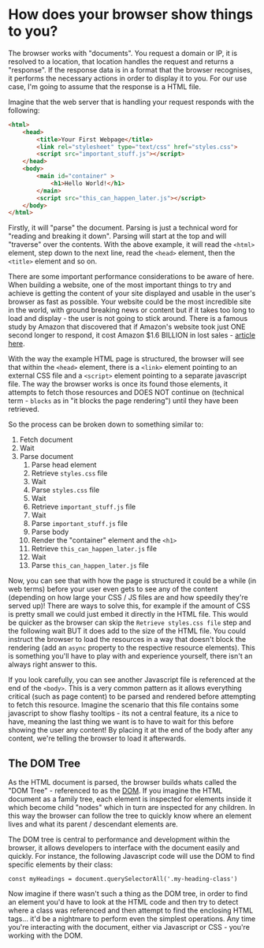 # How does your browser show things to you?

The browser works with "documents". You request a domain or IP, it is resolved to a location, that location handles the request and returns a "response". If the response data is in a format that the browser recognises, it performs the necessary actions in order to display it to you. For our use case, I'm going to assume that the response is a HTML file.

Imagine that the web server that is handling your request responds with the following:

```html
<html>
	<head>
		<title>Your First Webpage</title>
		<link rel="stylesheet" type="text/css" href="styles.css">
		<script src="important_stuff.js"></script>
	</head>
	<body>
		<main id="container" >
			<h1>Hello World!</h1>
		</main>
		<script src="this_can_happen_later.js"></script>
	</body>
</html>
```

Firstly, it will "parse" the document. Parsing is just a technical word for "reading and breaking it down". Parsing will start at the top and will "traverse" over the contents. With the above example, it will read the `<html>` element, step down to the next line, read the `<head>` element, then the `<title>` element and so on.

There are some important performance considerations to be aware of here. When building a website, one of the most important things to try and achieve is getting the content of your site displayed and usable in the user's browser as fast as possible. Your website could be the most incredible site in the world, with ground breaking news or content but if it takes too long to load and display - the user is not going to stick around. There is a famous study by Amazon that discovered that if Amazon's website took just ONE second longer to respond, it cost Amazon $1.6 BILLION in lost sales - [article here](https://www.fastcompany.com/1825005/how-one-second-could-cost-amazon-16-billion-sales).

With the way the example HTML page is structured, the browser will see that within the `<head>` element, there is a `<link>` element pointing to an external CSS file and a `<script>` element pointing to a separate javascript file. The way the browser works is once its found those elements, it attempts to fetch those resources and DOES NOT continue on (technical term - `blocks` as in "it blocks the page rendering") until they have been retrieved.

So the process can be broken down to something similar to:

1)	Fetch document
1)	Wait
1)	Parse document
	1) Parse head element
	1)	Retrieve `styles.css` file
	1)	Wait
	1)	Parse `styles.css` file
	1)	Wait
	1)	Retrieve `important_stuff.js` file
	1)	Wait
	1)	Parse `important_stuff.js` file
	1)	Parse body
	1)	Render the "container" element and the `<h1>`
	1)	Retrieve `this_can_happen_later.js` file
	1)	Wait
	1)	Parse `this_can_happen_later.js` file

Now, you can see that with how the page is structured it could be a while (in web terms) before your user even gets to see any of the content (depending on how large your CSS / JS files are and how speedily they're served up)! There are ways to solve this, for example if the amount of CSS is pretty small we could just embed it directly in the HTML file. This would be quicker as the browser can skip the `Retrieve styles.css file` step and the following wait BUT it does add to the size of the HTML file. You could instruct the browser to load the resources in a way that doesn't block the rendering (add an `async` property to the respective resource elements). This is something you'll have to play with and experience yourself, there isn't an always right answer to this.

If you look carefully, you can see another Javascript file is referenced at the end of the `<body>`. This is a very common pattern as it allows everything critical (such as page content) to be parsed and rendered before attempting to fetch this resource. Imagine the scenario that this file contains some javascript to show flashy tooltips - its not a central feature, its a nice to have, meaning the last thing we want is to have to wait for this before showing the user any content! By placing it at the end of the body after any content, we're telling the browser to load it afterwards.

## The DOM Tree

As the HTML document is parsed, the browser builds whats called the "DOM Tree" - referenced to as the [DOM](../../GLOSSARY.md#dom). If you imagine the HTML document as a family tree, each element is inspected for elements inside it which become child "nodes" which in turn are inspected for any children. In this way the browser can follow the tree to quickly know where an element lives and what its parent / descendant elements are.

The DOM tree is central to performance and development within the browser, it allows developers to interface with the document easily and quickly. For instance, the following Javascript code will use the DOM to find specific elements by their class:

```
const myHeadings = document.querySelectorAll('.my-heading-class')
```

Now imagine if there wasn't such a thing as the DOM tree, in order to find an element you'd have to look at the HTML code and then try to detect where a class was referenced and then attempt to find the enclosing HTML tags... it'd be a nightmare to perform even the simplest operations. Any time you're interacting with the document, either via Javascript or CSS - you're working with the DOM.


